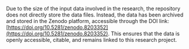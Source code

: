 Due to the size of the input data involved in the research, the repository does not directly store the data files. 
Instead, the data has been archived and stored in the Zenodo platform, accessible through the DOI link: [https://doi.org/10.5281/zenodo.8203352](https://doi.org/10.5281/zenodo.8203352).
This ensures that the data is openly accessible, citable, and remains linked to this research project.

